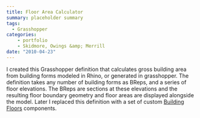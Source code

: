 ```yaml
---
title: Floor Area Calculator
summary: placeholder summary
tags:
  - Grasshopper
categories:
    - portfolio
    - Skidmore, Owings &amp; Merrill
date: "2010-04-23"
---
```


I created this Grasshopper definition that calculates gross building area from building forms modeled in Rhino, or generated in grasshopper. The definition takes any number of building forms as BReps, and a series of floor elevations. The BReps are sections at these elevations and the resulting floor boundary geometry and floor areas are displayed alongside the model. Later I replaced this definition with a set of custom [Building Floors](http://www.ericanastas.com/building-floors/ "Building Floors") components.
